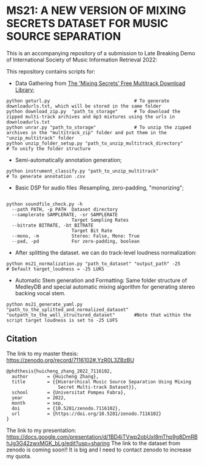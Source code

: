 # MS21: A NEW VERSION OF MIXING SECRETS DATASET FOR MUSIC SOURCE SEPARATION

This is an accompanying repository of a submission to Late Breaking Demo of International Society of Music Information Retrieval 2022: 

This repository contains scripts for:
* Data Gathering from [The 'Mixing Secrets' Free Multitrack Download Library](https://cambridge-mt.com/ms/mtk/); 
```
python geturl.py                               # To generate downloadurls.txt, which will be stored in the same folder
python download_zip.py  "path_to_storage"      # To download the zipped multi-track archives and mp3 mixtures using the urls in downloadurls.txt
python unrar.py "path_to_storage"              # To unzip the zipped archives in the "multitrack_zip" folder and put them in the "unzip_multitrack" folder
python unzip_folder_setup.py "path_to_unzip_multitrack_directory"         # To unify the folder structure
```

* Semi-automatically annotation generation;
```
python instrument_classify.py "path_to_unzip_multitrack"                 # To generate annotation .csv
```
* Basic DSP for audio files :Resampling, zero-padding, "monorizing";
```

python soundfile_check.py -h
  --path PATH, -p PATH  Dataset directory
  --samplerate SAMPLERATE, -sr SAMPLERATE
                        Target Sampling Rates
  --bitrate BITRATE, -bt BITRATE
                        Target Bit Rate
  --mono, -m            Stereo: False, Mono: True
  --pad, -pd            For zero-padding, boolean
```
* After splitting the dataset. we can do track-level loudness normalization:
```
python ms21_normalization.py "path_to_dataset" "output_path" -25      # Default target_loudness = -25 LUKS
```
* Automatic Stem generation and Formatting: Same folder structure of MedleyDB and special automatic mixing algorithm for generating stereo backing vocal stem. 
```
python ms21_generate_yaml.py "path_to_the_splitted_and_normalized_dataset" "outpath_to_the_well_structured_dataset"       #Note that within the script target loudness is set to -25 LUFS
```


## Citation
The link to my master thesis: https://zenodo.org/record/7116102#.YzR0L3ZBzBU
```
@phdthesis{huicheng_zhang_2022_7116102,
  author       = {Huicheng Zhang},
  title        = {{Hierarchical Music Source Separation Using Mixing 
                   Secret Multi-track Dataset}},
  school       = {Universitat Pompeu Fabra},
  year         = 2022,
  month        = sep,
  doi          = {10.5281/zenodo.7116102},
  url          = {https://doi.org/10.5281/zenodo.7116102}
}
```
The link to my presentation: https://docs.google.com/presentation/d/1BD4iTVwp2obUxl8mThp9g8DmRBhJg3G42zwxMGK_bLg/edit?usp=sharing
The link to the dataset from zenodo is coming soon!! It is big and I need to contact zenodo to increase my quota.

